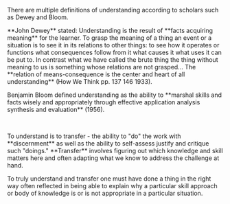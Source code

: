 <p><span style=font-weight: 400;>There are multiple definitions of </span><span style=font-weight: 400;>understanding</span><span style=font-weight: 400;> according to scholars such as Dewey and Bloom.</span></p>

<p>**John Dewey**<span style=font-weight: 400;> stated: Understanding is the result of </span>**facts acquiring meaning**<span style=font-weight: 400;> for the learner. To grasp the meaning of a thing an event or a situation is to see it in its relations to other things: to see how it operates or functions what consequences follow from it what causes it what uses it can be put to. In contrast what we have called the brute thing the thing without meaning to us is something whose relations are not grasped... The </span>**relation of means-consequence is the center and heart of all understanding**<span style=font-weight: 400;> (How We Think pp. 137 146 1933).</span></p>

<p><span style=font-weight: 400;>Benjamin Bloom defined understanding as the ability to </span>**marshal skills and facts wisely and appropriately through effective application analysis synthesis and evaluation**<span style=font-weight: 400;> (1956).</span></p>  <p><span style=font-weight: 400;> </span></p>  <p><span style=font-weight: 400;>To understand is to transfer - the ability to "do" the work with </span>**discernment**<span style=font-weight: 400;> as well as the ability to self-assess justify and critique such "doings." </span>**Transfer**<span style=font-weight: 400;> involves figuring out which knowledge and skill matters here and often adapting what we know to address the challenge at hand.</span></p>

<p><span style=font-weight: 400;>To truly understand and transfer one must have done a thing in the right way often reflected in being able to explain why a particular skill approach or body of knowledge is or is not appropriate in a particular situation. </span></p>